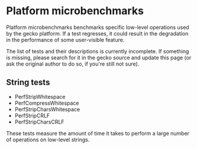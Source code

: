 # Platform microbenchmarks

Platform microbenchmarks benchmarks specific low-level operations used
by the gecko platform. If a test regresses, it could result in the
degradation in the performance of some user-visible feature.

The list of tests and their descriptions is currently incomplete. If
something is missing, please search for it in the gecko source and
update this page (or ask the original author to do so, if you're still
not sure).

## String tests

* PerfStripWhitespace 
* PerfCompressWhitespace 
* PerfStripCharsWhitespace 
* PerfStripCRLF 
* PerfStripCharsCRLF

These tests measure the amount of time it takes to perform a large
number of operations on low-level strings.

